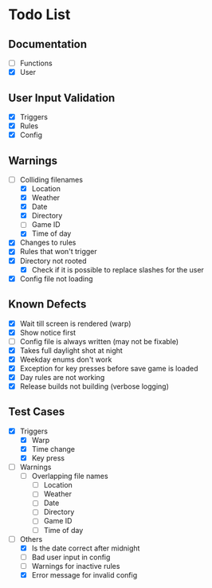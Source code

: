 # Todo List

## Documentation

- [ ] Functions
- [x] User

## User Input Validation

- [x] Triggers
- [x] Rules
- [x] Config

## Warnings

- [ ] Colliding filenames
  - [x] Location
  - [x] Weather
  - [x] Date
  - [x] Directory
  - [ ] Game ID
  - [x] Time of day
- [x] Changes to rules
- [x] Rules that won't trigger
- [x] Directory not rooted
  - [x] Check if it is possible to replace slashes for the user
- [x] Config file not loading

## Known Defects

- [x] Wait till screen is rendered (warp)
- [x] Show notice first
- [ ] Config file is always written (may not be fixable)
- [x] Takes full daylight shot at night
- [x] Weekday enums don't work
- [x] Exception for key presses before save game is loaded
- [x] Day rules are not working
- [x] Release builds not building (verbose logging)

## Test Cases

- [x] Triggers
  - [x] Warp
  - [x] Time change
  - [x] Key press
- [ ] Warnings
  - [ ] Overlapping file names
    - [ ] Location
    - [ ] Weather
    - [ ] Date
    - [ ] Directory
    - [ ] Game ID
    - [ ] Time of day
- [ ] Others
  - [x] Is the date correct after midnight
  - [ ] Bad user input in config
  - [ ] Warnings for inactive rules
  - [x] Error message for invalid config

